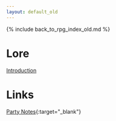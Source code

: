 ```yaml
---
layout: default_old
---
```


{% include back_to_rpg_index_old.md %}

# Lore

[Introduction](Lore_Introduction.html)  

# Links

[Party Notes](https://docs.google.com/document/d/1hYT9HXdRJq-12qePIhRXGMeyFif_sKeHBB43bElVvWc/edit){:target="_blank"}  
